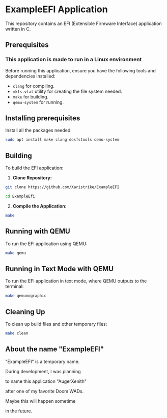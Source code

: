 # ExampleEFI Application

This repository contains an EFI (Extensible Firmware Interface) application written in C.

## Prerequisites

### This application is made to run in a Linux environment

Before running this application, ensure you have the following tools and dependencies installed:

- `clang` for compiling.
- `mkfs.vfat` utility for creating the file system needed.
- `make` for building.
- `qemu-system` for running.

## Installing prerequisites

Install all the packages needed:
```bash
sudo apt install make clang dosfstools qemu-system
```

## Building

To build the EFI application:

1. **Clone Repository:**
```bash
git clone https://github.com/Xaristrike/ExampleEFI
```
```bash
cd ExampleEfi
```
2. **Compile the Application:**
```bash
make
```

## Running with QEMU
To run the EFI application using QEMU:
```bash
make qemu
```

## Running in Text Mode with QEMU
To run the EFI application in text mode, where QEMU outputs to the terminal:
```bash
make qemunographic
```

## Cleaning Up
To clean up build files and other temporary files:
```bash
make clean
```

## About the name "ExampleEFI"

"ExampleEFI" is a temporary name.

During development, I was planning

to name this application "AugerXenith"

after one of my favorite Doom WADs.

Maybe this will happen sometime

in the future.